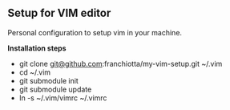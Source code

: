 Setup for VIM editor
--------------------

Personal configuration to setup vim in your machine.

**Installation steps**

* git clone git@github.com:franchiotta/my-vim-setup.git ~/.vim
* cd ~/.vim
* git submodule init
* git submodule update
* ln -s ~/.vim/vimrc ~/.vimrc


